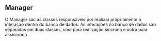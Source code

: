 ## **Manager**



 O Manager são as classes responsáveis por realizar propriamente a interação dentro do banco de dados. As interações no banco de dados são separadas em duas classes, uma para realização síncrona e outra para assíncrona.

